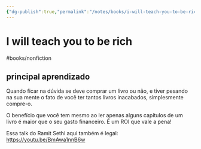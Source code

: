 ```yaml
---
{"dg-publish":true,"permalink":"/notes/books/i-will-teach-you-to-be-rich/"}
---
```



# I will teach you to be rich

#books/nonfiction 

## principal aprendizado

Quando ficar na dúvida se deve comprar um livro ou não, e tiver pesando na sua mente o fato de você ter tantos livros inacabados, simplesmente compre-o.

O benefício que você tem mesmo ao ler apenas alguns capítulos de um livro é maior que o seu gasto financeiro. É um ROI que vale a pena!

Essa talk do Ramit Sethi aqui também é legal: https://youtu.be/BmAwa1nnB6w